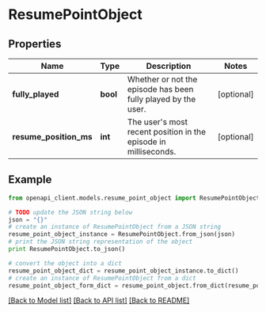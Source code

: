 # ResumePointObject


## Properties
Name | Type | Description | Notes
------------ | ------------- | ------------- | -------------
**fully_played** | **bool** | Whether or not the episode has been fully played by the user.  | [optional] 
**resume_position_ms** | **int** | The user&#39;s most recent position in the episode in milliseconds.  | [optional] 

## Example

```python
from openapi_client.models.resume_point_object import ResumePointObject

# TODO update the JSON string below
json = "{}"
# create an instance of ResumePointObject from a JSON string
resume_point_object_instance = ResumePointObject.from_json(json)
# print the JSON string representation of the object
print ResumePointObject.to_json()

# convert the object into a dict
resume_point_object_dict = resume_point_object_instance.to_dict()
# create an instance of ResumePointObject from a dict
resume_point_object_form_dict = resume_point_object.from_dict(resume_point_object_dict)
```
[[Back to Model list]](../README.md#documentation-for-models) [[Back to API list]](../README.md#documentation-for-api-endpoints) [[Back to README]](../README.md)



